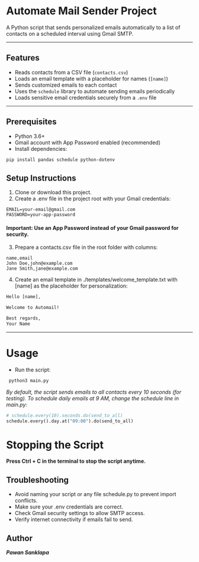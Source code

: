 # Automate Mail Sender Project

A Python script that sends personalized emails automatically to a list of contacts on a scheduled interval using Gmail SMTP.

---

## Features

- Reads contacts from a CSV file (`contacts.csv`)
- Loads an email template with a placeholder for names (`[name]`)
- Sends customized emails to each contact
- Uses the `schedule` library to automate sending emails periodically
- Loads sensitive email credentials securely from a `.env` file

---

## Prerequisites

- Python 3.6+
- Gmail account with App Password enabled (recommended)
- Install dependencies:

```bash
pip install pandas schedule python-dotenv
```

## Setup Instructions

1. Clone or download this project.
2. Create a .env file in the project root with your Gmail credentials:

```env
EMAIL=your-email@gmail.com
PASSWORD=your-app-password
```
#### Important: **Use an App Password instead of your Gmail password for security.**

3. Prepare a contacts.csv file in the root folder with columns:

```csv
name,email
John Doe,john@example.com
Jane Smith,jane@example.com
```

4. Create an email template in ./templates/welcome_template.txt with [name] as the placeholder for personalization:

```txt
Hello [name],

Welcome to Automail!

Best regards,
Your Name
```
------------------------------------------------------------------------------------------------------------------------
# Usage
 - Run the script:
```bash
 python3 main.py
 ```
*By default, the script sends emails to all contacts every 10 seconds (for testing). To schedule daily emails at 9 AM, change the schedule line in main.py:*

```python
# schedule.every(10).seconds.do(send_to_all)
schedule.every().day.at("09:00").do(send_to_all)
```

# Stopping the Script
**Press Ctrl + C in the terminal to stop the script anytime.**

## Troubleshooting
- Avoid naming your script or any file schedule.py to prevent import conflicts.
- Make sure your .env credentials are correct.
- Check Gmail security settings to allow SMTP access.
- Verify internet connectivity if emails fail to send. 

## Author
***Pawan Sanklapa***






